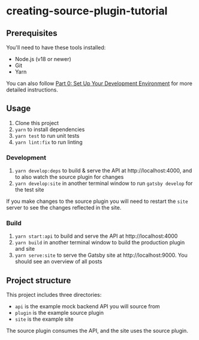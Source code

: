 # creating-source-plugin-tutorial

## Prerequisites

You'll need to have these tools installed:

- Node.js (v18 or newer)
- Git
- Yarn

You can also follow [Part 0: Set Up Your Development Environment](https://www.gatsbyjs.com/docs/tutorial/part-0/) for more detailed instructions.

## Usage

1. Clone this project
1. `yarn` to install dependencies
1. `yarn test` to run unit tests
1. `yarn lint:fix` to run linting

### Development

1. `yarn develop:deps` to build & serve the API at http://localhost:4000, and to also watch the source plugin for changes
1. `yarn develop:site` in another terminal window to run `gatsby develop` for the test site

If you make changes to the source plugin you will need to restart the `site` server to see the changes reflected in the site.

### Build

1. `yarn start:api` to build and serve the API at http://localhost:4000
1. `yarn build` in another terminal window to build the production plugin and site
1. `yarn serve:site` to serve the Gatsby site at http://localhost:9000. You should see an overview of all posts

## Project structure

This project includes three directories:

- `api` is the example mock backend API you will source from
- `plugin` is the example source plugin
- `site` is the example site

The source plugin consumes the API, and the site uses the source plugin.
